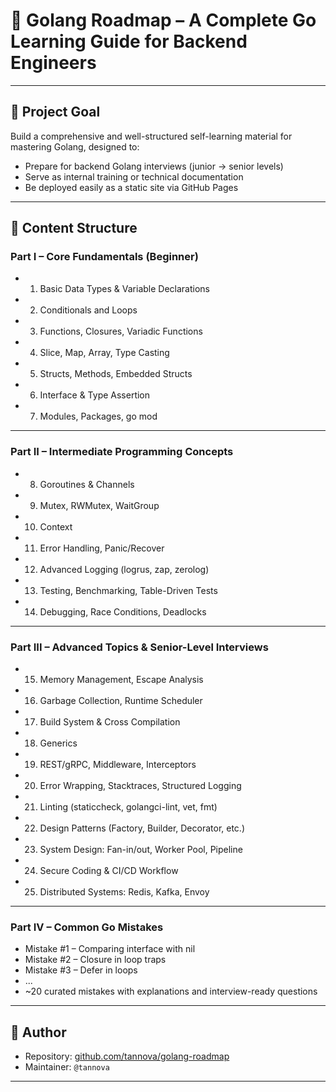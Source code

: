 
# 📘 Golang Roadmap – A Complete Go Learning Guide for Backend Engineers

---

## 🧭 Project Goal

Build a comprehensive and well-structured self-learning material for mastering Golang, designed to:

- Prepare for backend Golang interviews (junior → senior levels)
- Serve as internal training or technical documentation
- Be deployed easily as a static site via GitHub Pages

---

## 📁 Content Structure

### **Part I – Core Fundamentals (Beginner)**
- 1. Basic Data Types & Variable Declarations  
- 2. Conditionals and Loops  
- 3. Functions, Closures, Variadic Functions  
- 4. Slice, Map, Array, Type Casting  
- 5. Structs, Methods, Embedded Structs  
- 6. Interface & Type Assertion  
- 7. Modules, Packages, go mod  

---

### **Part II – Intermediate Programming Concepts**
- 8. Goroutines & Channels  
- 9. Mutex, RWMutex, WaitGroup  
- 10. Context  
- 11. Error Handling, Panic/Recover  
- 12. Advanced Logging (logrus, zap, zerolog)  
- 13. Testing, Benchmarking, Table-Driven Tests  
- 14. Debugging, Race Conditions, Deadlocks  

---

### **Part III – Advanced Topics & Senior-Level Interviews**
- 15. Memory Management, Escape Analysis  
- 16. Garbage Collection, Runtime Scheduler  
- 17. Build System & Cross Compilation  
- 18. Generics  
- 19. REST/gRPC, Middleware, Interceptors  
- 20. Error Wrapping, Stacktraces, Structured Logging  
- 21. Linting (staticcheck, golangci-lint, vet, fmt)  
- 22. Design Patterns (Factory, Builder, Decorator, etc.)  
- 23. System Design: Fan-in/out, Worker Pool, Pipeline  
- 24. Secure Coding & CI/CD Workflow  
- 25. Distributed Systems: Redis, Kafka, Envoy  

---

### **Part IV – Common Go Mistakes**
- Mistake #1 – Comparing interface with nil  
- Mistake #2 – Closure in loop traps  
- Mistake #3 – Defer in loops  
- ...  
- ~20 curated mistakes with explanations and interview-ready questions

---

## 📌 Author

- Repository: [github.com/tannova/golang-roadmap](https://github.com/tannova/golang-roadmap)  
- Maintainer: `@tannova`

---
